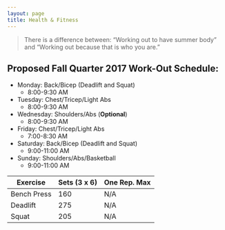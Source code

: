 ```yaml
---
layout: page
title: Health & Fitness
---
```

> There is a difference between: “Working out to have summer body” and “Working out because that is who you are.”

## Proposed Fall Quarter 2017 Work-Out Schedule:
* Monday: Back/Bicep (Deadlift and Squat)
  -  8:00-9:30 AM
* Tuesday: Chest/Tricep/Light Abs 
  - 8:00-9:30 AM 
* Wednesday: Shoulders/Abs (**Optional**) 
  - 8:00-9:30 AM 
* Friday: Chest/Tricep/Light Abs
  - 7:00-8:30 AM 
* Saturday: Back/Bicep (Deadlift and Squat)
  - 9:00-11:00 AM
* Sunday: Shoulders/Abs/Basketball
  - 9:00-11:00 AM

| Exercise | Sets (3 x 6) | One Rep. Max |
|-------|--------|---------|
| Bench Press | 160 | N/A |
| Deadlift | 275 | N/A |
| Squat | 205 | N/A |
